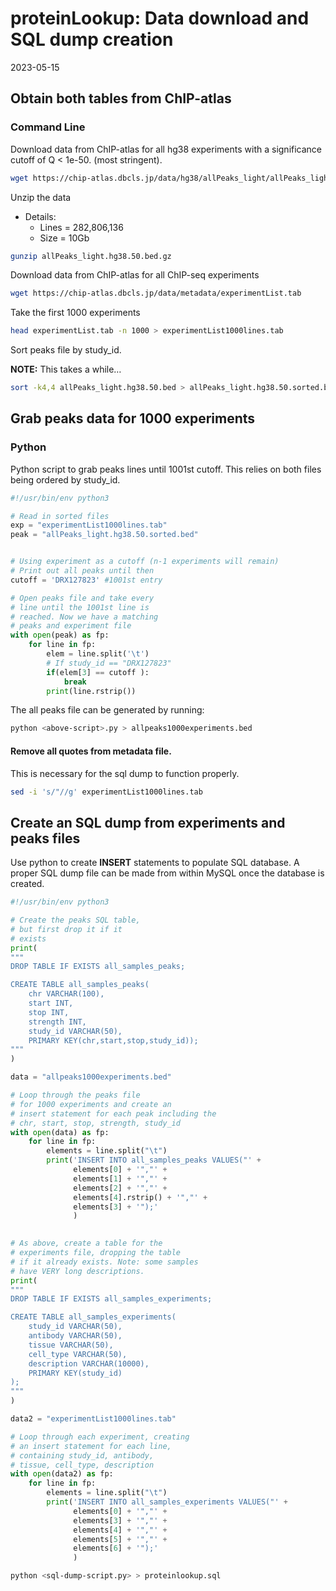 proteinLookup: Data download and SQL dump creation
================
2023-05-15

## Obtain both tables from ChIP-atlas

### Command Line

Download data from ChIP-atlas for all hg38 experiments with a
significance cutoff of Q \< 1e-50. (most stringent).

``` bash
wget https://chip-atlas.dbcls.jp/data/hg38/allPeaks_light/allPeaks_light.hg38.50.bed.gz
```

Unzip the data

- Details:
  - Lines = 282,806,136
  - Size = 10Gb

``` bash
gunzip allPeaks_light.hg38.50.bed.gz
```

Download data from ChIP-atlas for all ChIP-seq experiments

``` bash
wget https://chip-atlas.dbcls.jp/data/metadata/experimentList.tab
```

Take the first 1000 experiments

``` bash
head experimentList.tab -n 1000 > experimentList1000lines.tab
```

Sort peaks file by study_id.

**NOTE:** This takes a while…

``` bash
sort -k4,4 allPeaks_light.hg38.50.bed > allPeaks_light.hg38.50.sorted.bed
```

## Grab peaks data for 1000 experiments

### Python

Python script to grab peaks lines until 1001st cutoff. This relies on
both files being ordered by study_id.

``` python
#!/usr/bin/env python3

# Read in sorted files
exp = "experimentList1000lines.tab"
peak = "allPeaks_light.hg38.50.sorted.bed"


# Using experiment as a cutoff (n-1 experiments will remain)
# Print out all peaks until then
cutoff = 'DRX127823' #1001st entry

# Open peaks file and take every 
# line until the 1001st line is 
# reached. Now we have a matching
# peaks and experiment file
with open(peak) as fp:
    for line in fp:
        elem = line.split('\t')
        # If study_id == "DRX127823"
        if(elem[3] == cutoff ):
            break
        print(line.rstrip())
```

The all peaks file can be generated by running:

``` bash
python <above-script>.py > allpeaks1000experiments.bed
```

#### Remove all quotes from metadata file.

This is necessary for the sql dump to function properly.

``` bash
sed -i 's/"//g' experimentList1000lines.tab
```

## Create an SQL dump from experiments and peaks files

Use python to create **INSERT** statements to populate SQL database. A
proper SQL dump file can be made from within MySQL once the database is
created.

``` python
#!/usr/bin/env python3

# Create the peaks SQL table,
# but first drop it if it
# exists
print(
"""
DROP TABLE IF EXISTS all_samples_peaks;

CREATE TABLE all_samples_peaks(
    chr VARCHAR(100),
    start INT,
    stop INT,
    strength INT,
    study_id VARCHAR(50),
    PRIMARY KEY(chr,start,stop,study_id));
"""
)

data = "allpeaks1000experiments.bed"

# Loop through the peaks file
# for 1000 experiments and create an
# insert statement for each peak including the
# chr, start, stop, strength, study_id
with open(data) as fp:
    for line in fp:
        elements = line.split("\t")
        print('INSERT INTO all_samples_peaks VALUES("' + 
              elements[0] + '","' +
              elements[1] + '","' +
              elements[2] + '","' +
              elements[4].rstrip() + '","' +
              elements[3] + '");'
              )
        

# As above, create a table for the 
# experiments file, dropping the table
# if it already exists. Note: some samples
# have VERY long descriptions.
print(
"""
DROP TABLE IF EXISTS all_samples_experiments;

CREATE TABLE all_samples_experiments(
    study_id VARCHAR(50),
    antibody VARCHAR(50),
    tissue VARCHAR(50),
    cell_type VARCHAR(50),
    description VARCHAR(10000),
    PRIMARY KEY(study_id)
);
"""
)

data2 = "experimentList1000lines.tab"

# Loop through each experiment, creating
# an insert statement for each line,
# containing study_id, antibody,
# tissue, cell_type, description
with open(data2) as fp:
    for line in fp:
        elements = line.split("\t")
        print('INSERT INTO all_samples_experiments VALUES("' + 
              elements[0] + '","' +
              elements[3] + '","' +
              elements[4] + '","' +
              elements[5] + '","' +
              elements[6] + '");'
              )
```

``` bash
python <sql-dump-script.py> > proteinlookup.sql
```
